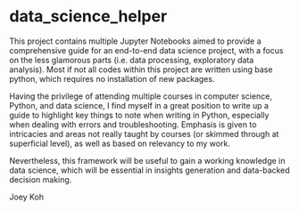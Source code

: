 # data_science_helper

This project contains multiple Jupyter Notebooks aimed to provide a comprehensive guide for an end-to-end data science project, with a focus on the less glamorous parts (i.e. data processing, exploratory data analysis). Most if not all codes within this project are written using base python, which requires no installation of new packages.

Having the privilege of attending multiple courses in computer science, Python, and data science, I find myself in a great position to write up a guide to highlight key things to note when writing in Python, especially when dealing with errors and troubleshooting. Emphasis is given to intricacies and areas not really taught by courses (or skimmed through at superficial level), as well as based on relevancy to my work.

Nevertheless, this framework will be useful to gain a working knowledge in data science, which will be essential in insights generation and data-backed decision making.

Joey Koh
